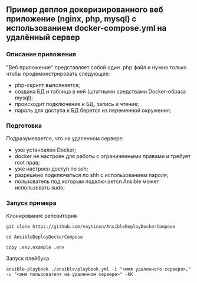 ## Пример деплоя докеризированного веб приложение (nginx, php, mysql) с использованием docker-compose.yml на удалённый сервер

### Описание приложения
"Веб приложение" представляет собой один .php файл и нужно только чтобы продемонстрировать следующее:
- php-скрипт выполняется;
- создана БД и таблица в ней (штатными средствами Docker-образа mysql);
- происходит подключение к БД, запись и чтение;
- пароль для доступа к БД берется из переменной окружения;

### Подготовка
Подразумевается, что на удаленном сервере:
- уже установлен Docker;
- docker не настроен для работы с ограниченными правами и требует root прав;
- уже настроен доступ по ssh;
- разрешено подключаться по shh с использованием пароля;
- пользователь под которым подключается Ansible может использовать sudo;

### Запуск примера
Клонирование репозитория
```
git clone https://github.com/voytinsn/AnsibleDeployDockerCompose
```

```
cd AnsibleDeployDockerCompose
```

```
copy .env.example .env
```

Запуск плейбука
```
ansible-playbook ./ansible/playbook.yml -i "<имя удаленного сервера>," -u "<имя пользователя на удаленном сервере>" -kK
```